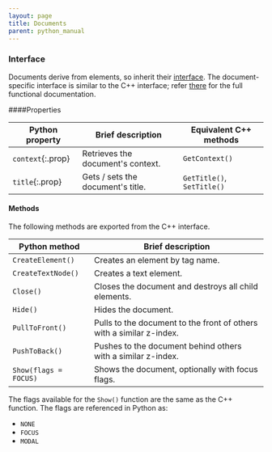 ```yaml
---
layout: page
title: Documents
parent: python_manual
---
```


### Interface

Documents derive from elements, so inherit their [interface](elements.html#interface). The document-specific interface is similar to the C++ interface; refer [there](../cpp_manual/documents.html) for the full functional documentation.

####Properties

Python property | Brief description | Equivalent C++ methods
--------------- | ----------------- | ----------------------
`context`{:.prop} | Retrieves the document's context. | `GetContext()`
`title`{:.prop} | Gets / sets the document's title. | `GetTitle()`, `SetTitle()`

#### Methods

The following methods are exported from the C++ interface.

Python method | Brief description
------------- | -----------------
`CreateElement()` | Creates an element by tag name.
`CreateTextNode()` | Creates a text element.
`Close()` | Closes the document and destroys all child elements.
`Hide()` | Hides the document.
`PullToFront()` | Pulls to the document to the front of others with a similar z-index.
`PushToBack()` | Pushes to the document behind others with a similar z-index.
`Show(flags = FOCUS)` | Shows the document, optionally with focus flags.

The flags available for the `Show()` function are the same as the C++ function. The flags are referenced in Python as:

* `NONE`
* `FOCUS`
* `MODAL`